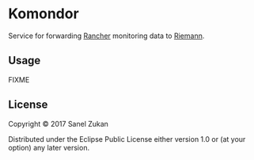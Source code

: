 # Komondor

Service for forwarding [Rancher](http://rancher.com/) monitoring data
to [Riemann](http://riemann.io/).

## Usage

FIXME

## License

Copyright © 2017 Sanel Zukan

Distributed under the Eclipse Public License either version 1.0 or (at
your option) any later version.
